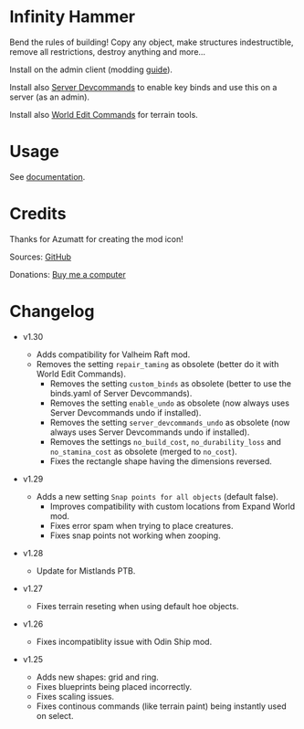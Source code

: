 # Infinity Hammer

Bend the rules of building! Copy any object, make structures indestructible, remove all restrictions, destroy anything and more...

Install on the admin client (modding [guide](https://youtu.be/L9ljm2eKLrk)).

Install also [Server Devcommands](https://valheim.thunderstore.io/package/JereKuusela/Server_devcommands/) to enable key binds and use this on a server (as an admin).

Install also [World Edit Commands](https://valheim.thunderstore.io/package/JereKuusela/World_Edit_Commands/) for terrain tools.

# Usage

See [documentation](https://github.com/JereKuusela/valheim-infinity_hammer/blob/main/README.md).

# Credits

Thanks for Azumatt for creating the mod icon!

Sources: [GitHub](https://github.com/JereKuusela/valheim-infinity_hammer)

Donations: [Buy me a computer](https://www.buymeacoffee.com/jerekuusela)

# Changelog

- v1.30
	- Adds compatibility for Valheim Raft mod.
  - Removes the setting `repair_taming` as obsolete (better do it with World Edit Commands).
	- Removes the setting `custom_binds` as obsolete (better to use the binds.yaml of Server Devcommands).
	- Removes the setting `enable_undo` as obsolete (now always uses Server Devcommands undo if installed).
	- Removes the setting `server_devcommands_undo` as obsolete (now always uses Server Devcommands undo if installed).
	- Removes the settings `no_build_cost`, `no_durability_loss` and `no_stamina_cost` as obsolete (merged to `no_cost`).
	- Fixes the rectangle shape having the dimensions reversed.

- v1.29
  - Adds a new setting `Snap points for all objects` (default false).
	- Improves compatibility with custom locations from Expand World mod.
	- Fixes error spam when trying to place creatures.
	- Fixes snap points not working when zooping.

- v1.28
	- Update for Mistlands PTB.

- v1.27
	- Fixes terrain reseting when using default hoe objects.

- v1.26
	- Fixes incompatiblity issue with Odin Ship mod.

- v1.25
	- Adds new shapes: grid and ring.
	- Fixes blueprints being placed incorrectly.
	- Fixes scaling issues.
	- Fixes continous commands (like terrain paint) being instantly used on select.
